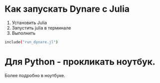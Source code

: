 # Как запускать Dynare с Julia
1. Установить Julia
2. Запустить julia в терминале
3. Выполнить
```bash
include("run_dynare.jl")
```

# Для Python - прокликать ноутбук.
Более подробно в ноутбуке. 